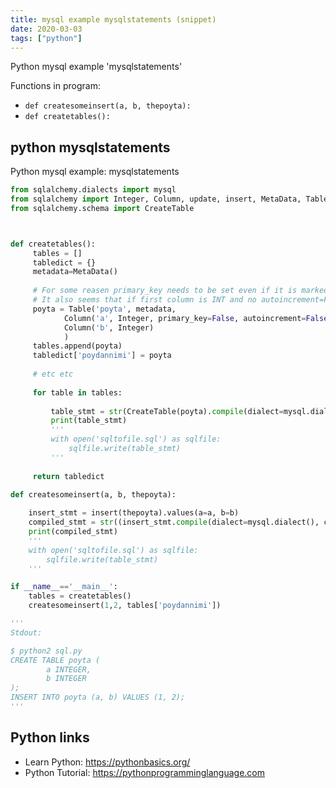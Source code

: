 ```yaml
---
title: mysql example mysqlstatements (snippet)
date: 2020-03-03
tags: ["python"]
---
```

Python mysql example 'mysqlstatements'

Functions in program: 
* `def createsomeinsert(a, b, thepoyta):`
* `def createtables():`

## python mysqlstatements

Python mysql example: mysqlstatements

```python
from sqlalchemy.dialects import mysql
from sqlalchemy import Integer, Column, update, insert, MetaData, Table
from sqlalchemy.schema import CreateTable



def createtables():
     tables = []
     tabledict = {}
     metadata=MetaData()
     
     # For some reasen primary_key needs to be set even if it is marked as false, otherwise error will be thrown.
     # It also seems that if first column is INT and no autoincrement=False is set, then autoincrement is automatically added to that column.
     poyta = Table('poyta', metadata,
            Column('a', Integer, primary_key=False, autoincrement=False),
            Column('b', Integer)
            )
     tables.append(poyta)
     tabledict['poydannimi'] = poyta
     
     # etc etc
     
     for table in tables:
         
         table_stmt = str(CreateTable(poyta).compile(dialect=mysql.dialect())).strip()+";"
         print(table_stmt)
         '''
         with open('sqltofile.sql') as sqlfile:
             sqlfile.write(table_stmt)
         '''
     
     return tabledict

def createsomeinsert(a, b, thepoyta):
    
    insert_stmt = insert(thepoyta).values(a=a, b=b)
    compiled_stmt = str((insert_stmt.compile(dialect=mysql.dialect(), compile_kwargs={"literal_binds": True})))+";"
    print(compiled_stmt)
    '''
    with open('sqltofile.sql') as sqlfile:
        sqlfile.write(table_stmt)
    '''

if __name__=='__main__':
    tables = createtables()
    createsomeinsert(1,2, tables['poydannimi'])

'''
Stdout:

$ python2 sql.py
CREATE TABLE poyta (
        a INTEGER,
        b INTEGER
);
INSERT INTO poyta (a, b) VALUES (1, 2);
'''

```

## Python links

- Learn Python: https://pythonbasics.org/
- Python Tutorial: https://pythonprogramminglanguage.com
